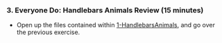 ### 3. Everyone Do: Handlebars Animals Review (15 minutes)

* Open up the files contained within [1-HandlebarsAnimals](Activities/1-HandlebarsAnimals), and go over the previous exercise.